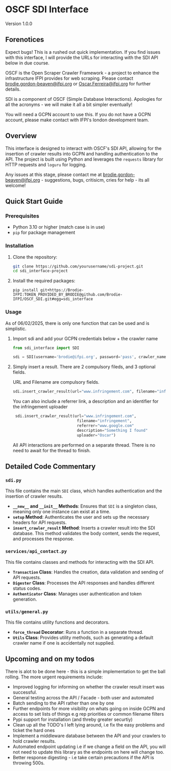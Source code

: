 # OSCF SDI Interface
Version 1.0.0

## Forenotices

Expect bugs! This is a rushed out quick implementation. If you find issues with this interface, I will provide the URLs for interacting with the SDI API below in due course. 

OSCF is the Open Scraper Crawler Framework - a project to enhance the infrastructure IFPI provides for web scraping. Please contact brodie.gordon-beaven@ifpi.org or Oscar.Ferreira@ifpi.org for further details. 

SDI is a component of OSCF (Simple Database Interactions). Apologies for all the acronyms - we will make it all a bit simpler eventually! 

You will need a GCPN account to use this. If you do not have a GCPN account, please make contact with IFPI's london development team. 

## Overview

This interface is designed to interact with OSCF's SDI API, allowing for the insertion of crawler results into GCPN and handling authentication to the API. The project is built using Python and leverages the `requests` library for HTTP requests and `loguru` for logging.

Any issues at this stage, please contact me at brodie.gordon-beaven@ifpi.org - suggestions, bugs, critisicm, cries for help - its all welcome!

## Quick Start Guide

### Prerequisites

- Python 3.10 or higher (match case is in use)
- `pip` for package management

### Installation

1. Clone the repository:

    ```sh
    git clone https://github.com/yourusername/sdi-project.git
    cd sdi_interface-project
    ```

2. Install the required packages:

    ```
    pip install git+https://Brodie-IFPI:TOKEN_PROVIDED_BY_BRODIE@github.com/Brodie-IFPI/OSCF_SDI.git#egg=sdi_interface
    ```

### Usage

As of 06/02/2025, there is only one function that can be used and is simplistic.

1. Import sdi and add your GCPN credentials below + the crawler name

    ```python
    from sdi_interface import SDI

    sdi = SDI(username='brodie@ifpi.org', password='pass', crawler_name='demo')
    ```

2. Simply insert a result. There are 2 compulsory fileds, and 3 optional fields. 

    URL and Filename are compulsory fields.
   
    ```python
    sdi.insert_crawler_result(url="www.infringement.com", filename="infringement")
    ```
    You can also include a referrer link, a description and an identifier for the infringement uploader

   ```python
    sdi.insert_crawler_result(url="www.infringement.com",
                               filename="infringement",
                               referrer="www.google.com"
                               description="Something I found"
                               uploader="Oscar")
    ```

   All API interactions are performed on a separate thread. There is no need to await for the thread to finish.
   
## Detailed Code Commentary

### `sdi.py`

This file contains the main `SDI` class, which handles authentication and the insertion of crawler results.

- **`__new__` and `__init__` Methods**: Ensures that `SDI` is a singleton class, meaning only one instance can exist at a time.
- **`setup` Method**: Authenticates the user and sets up the necessary headers for API requests.
- **`insert_crawler_result` Method**: Inserts a crawler result into the SDI database. This method validates the body content, sends the request, and processes the response.

### `services/api_contact.py`

This file contains classes and methods for interacting with the SDI API.

- **`Transaction` Class**: Handles the creation, data validation and sending of API requests.
- **`Digester` Class**: Processes the API responses and handles different status codes.
- **`Authenticator` Class**: Manages user authentication and token generation.

### `utils/general.py`

This file contains utility functions and decorators.

- **`force_thread` Decorator**: Runs a function in a separate thread.
- **`Utils` Class**: Provides utility methods, such as generating a default crawler name if one is accidentally not supplied.

## Upcoming and on my todos

There is alot to be done here - this is a simple implementation to get the ball rolling. The more urgent requirements include:
- Improved logging for informing on whether the crawler result insert was successful.
- General testing across the API / Facade - both user and automated
- Batch sending to the API rather than one by one
- Further endpoints for more visibility on whats going on inside GCPN and access to set lists of things e.g rep priorities or common filename filters
- Pypi support for installation (and threby greater securtiy)
- Clean up all the TODO's I left lying around, i.e fix the easy problems and ticket the hard ones
- Implement a middleware database between the API and your crawlers to hold crawler results.
- Automated endpoint updating i.e if we change a field on the API, you will not need to update this library as the endpoints on here will change too.
- Better response digesting - i.e take certain precautions if the API is throwing 500s.
